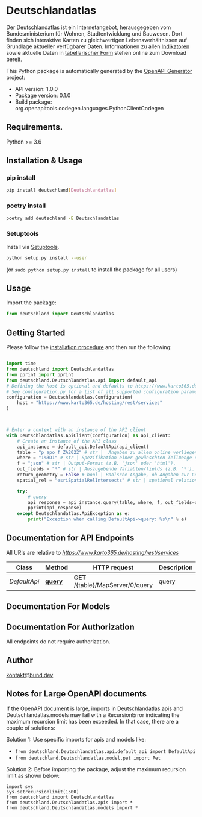 # Deutschlandatlas
Der [Deutschlandatlas](https://www.deutschlandatlas.bund.de/DE/Home/home_node.html) ist ein Internetangebot, herausgegeben vom Bundesministerium für Wohnen, Stadtentwicklung und Bauwesen. Dort finden sich interaktive Karten zu gleichwertigen Lebensverhältnissen auf Grundlage aktueller verfügbarer Daten.
Informationen zu allen [Indikatoren](https://www.deutschlandatlas.bund.de/DE/Service/Downloads/Indikatoren_Deutschlandatlas.html) sowie aktuelle Daten in [tabellarischer Form](https://www.deutschlandatlas.bund.de/DE/Service/Downloads/downloads_node.html) stehen online zum Download bereit.


This Python package is automatically generated by the [OpenAPI Generator](https://openapi-generator.tech) project:

- API version: 1.0.0
- Package version: 0.1.0
- Build package: org.openapitools.codegen.languages.PythonClientCodegen

## Requirements.

Python >= 3.6

## Installation & Usage
### pip install

```sh
pip install deutschland[Deutschlandatlas]
```

### poetry install

```sh
poetry add deutschland -E Deutschlandatlas
```

### Setuptools

Install via [Setuptools](http://pypi.python.org/pypi/setuptools).

```sh
python setup.py install --user
```
(or `sudo python setup.py install` to install the package for all users)

## Usage

Import the package:
```python
from deutschland import Deutschlandatlas
```

## Getting Started

Please follow the [installation procedure](#installation--usage) and then run the following:

```python

import time
from deutschland import Deutschlandatlas
from pprint import pprint
from deutschland.Deutschlandatlas.api import default_api
# Defining the host is optional and defaults to https://www.karto365.de/hosting/rest/services
# See configuration.py for a list of all supported configuration parameters.
configuration = Deutschlandatlas.Configuration(
    host = "https://www.karto365.de/hosting/rest/services"
)



# Enter a context with an instance of the API client
with Deutschlandatlas.ApiClient(configuration) as api_client:
    # Create an instance of the API class
    api_instance = default_api.DefaultApi(api_client)
    table = "p_apo_f_ZA2022" # str |  Angaben zu allen online vorliegenden Tabellen finden sich [hier](https://www.karto365.de/portal/sharing/rest/search?q=deutschlandatlas&f=json&num=100&start=1) und [hier](https://www.karto365.de/portal/sharing/rest/search?q=deutschlandatlas&f=json&num=100&start=101)  (default to "p_apo_f_ZA2022")
    where = "1%3D1" # str | Spezifikation einer gewünschten Teilmenge der Daten (z.B.'1=1'). (default to "1%3D1")
    f = "json" # str | Output-Format (z.B. 'json' oder 'html').
    out_fields = "*" # str | Auszugebende Variablen/fields (z.B. '*'). (optional)
    return_geometry = False # bool | Boolsche Angabe, ob Angaben zur Geometrie gesendet werden sollen (z.B. 'false'). (optional)
    spatial_rel = "esriSpatialRelIntersects" # str | spational relation (z.B. 'esriSpatialRelIntersects'). (optional)

    try:
        # query
        api_response = api_instance.query(table, where, f, out_fields=out_fields, return_geometry=return_geometry, spatial_rel=spatial_rel)
        pprint(api_response)
    except Deutschlandatlas.ApiException as e:
        print("Exception when calling DefaultApi->query: %s\n" % e)
```

## Documentation for API Endpoints

All URIs are relative to *https://www.karto365.de/hosting/rest/services*

Class | Method | HTTP request | Description
------------ | ------------- | ------------- | -------------
*DefaultApi* | [**query**](docs/DefaultApi.md#query) | **GET** /{table}/MapServer/0/query | query


## Documentation For Models



## Documentation For Authorization

 All endpoints do not require authorization.

## Author

kontakt@bund.dev


## Notes for Large OpenAPI documents
If the OpenAPI document is large, imports in Deutschlandatlas.apis and Deutschlandatlas.models may fail with a
RecursionError indicating the maximum recursion limit has been exceeded. In that case, there are a couple of solutions:

Solution 1:
Use specific imports for apis and models like:
- `from deutschland.Deutschlandatlas.api.default_api import DefaultApi`
- `from deutschland.Deutschlandatlas.model.pet import Pet`

Solution 2:
Before importing the package, adjust the maximum recursion limit as shown below:
```
import sys
sys.setrecursionlimit(1500)
from deutschland import Deutschlandatlas
from deutschland.Deutschlandatlas.apis import *
from deutschland.Deutschlandatlas.models import *
```

